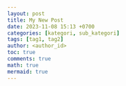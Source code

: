 ```yaml
---
layout: post
title: My New Post
date: 2023-11-08 15:13 +0700
categories: [kategori, sub_kategori]
tags: [tag1, tag2]
author: <author_id>
toc: true
comments: true
math: true
mermaid: true
---
```


